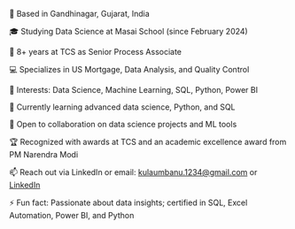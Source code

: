 📍 Based in Gandhinagar, Gujarat, India

🎓 Studying Data Science at Masai School (since February 2024)

💼 8+ years at TCS as Senior Process Associate

💻 Specializes in US Mortgage, Data Analysis, and Quality Control

👀 Interests: Data Science, Machine Learning, SQL, Python, Power BI

🌱 Currently learning advanced data science, Python, and SQL

🤝 Open to collaboration on data science projects and ML tools

🏆 Recognized with awards at TCS and an academic excellence award from PM Narendra Modi

📫 Reach out via LinkedIn or email: kulaumbanu.1234@gmail.com or [LinkedIn](www.linkedin.com/in/kulasumbanu-diwan-992a99336)

⚡ Fun fact: Passionate about data insights; certified in SQL, Excel Automation, Power BI, and Python

